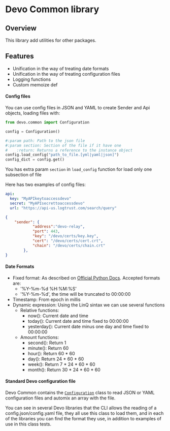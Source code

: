 # Devo Common library
## Overview
This library add utilities for other packages.

## Features

- Unification in the way of treating date formats
- Unification in the way of treating configuration files
- Logging functions
- Custom memoize def


#### Config files

You can use config files in JSON and YAML to create Sender and Api objects, loading files with:

```python
from devo.common import Configuration

config = Configuration()

#:param path: Path to the json file
#:param section: Section of the file if it have one
#    :return: Returns a reference to the instance object
config.load_config("path_to_file.[yml|yaml|json]")
config_dict = config.get()
```

You has extra param `section` in `load_config` function for load only one subsection of file

Here has two examples of config files:

```yaml
api:
  key: "MyAPIkeytoaccessdevo"
  secret: "MyAPIsecrettoaccessdevo"
  url: "https://api-us.logtrust.com/search/query"
```


```json
{   
    "sender": {
            "address":"devo-relay",
            "port": 443,
            "key": "/devo/certs/key.key",
            "cert": "/devo/certs/cert.crt",
            "chain": "/devo/certs/chain.crt"
        },
}
```


#### Date Formats
- Fixed format: As described on [Official Python Docs](https://docs.python.org/3/library/datetime.html#strftime-and-strptime-behavior). Accepted formats are:
    - '%Y-%m-%d %H:%M:%S'
    - '%Y-%m-%d', the time will be truncated to 00:00:00
- Timestamp: From epoch in millis
- Dynamic expression: Using the LinQ sintax we can use several functions
    - Relative functions:
        - now(): Current date and time
        - today(): Current date and time fixed to 00:00:00
        - yesterday(): Current date minus one day and time fixed to 00:00:00
    - Amount functions:
        - second(): Return 1
        - minute(): Return 60
        - hour(): Return 60 * 60
        - day(): Return 24 * 60 * 60
        - week(): Return 7 * 24 * 60 * 60
        - month(): Return 30 * 24 * 60 * 60


#### Standard Devo configuration file

Devo Common contains the [`Configuration`](common/generic/configuration.py) 
class to read JSON or YAML configuration files 
and automix an array with the file.

You can see in several Devo libraries that the CLI allows the reading of a 
config.json/config.yaml file, they all use this class to load them, and in each of the 
libraries you can find the format they use, in addition to examples of use in 
this class tests.

